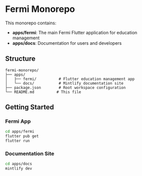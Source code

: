 # Fermi Monorepo

This monorepo contains:
- **apps/fermi**: The main Fermi Flutter application for education management
- **apps/docs**: Documentation for users and developers

## Structure

```
fermi-monorepo/
├── apps/
│   ├── fermi/          # Flutter education management app
│   └── docs/           # Mintlify documentation site
├── package.json        # Root workspace configuration
└── README.md          # This file
```

## Getting Started

### Fermi App
```bash
cd apps/fermi
flutter pub get
flutter run
```

### Documentation Site
```bash
cd apps/docs
mintlify dev
```